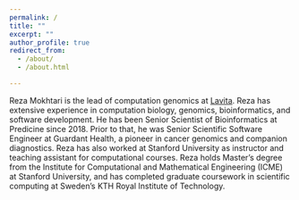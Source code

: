 ```yaml
---
permalink: / 
title: ""
excerpt: ""
author_profile: true
redirect_from:
  - /about/
  - /about.html

---
```

Reza Mokhtari is the lead of computation genomics at [Lavita](https://www.lavita.ai/). Reza has extensive experience in computation biology, genomics, bioinformatics, and software development. He has been Senior Scientist of Bioinformatics at Predicine since 2018. Prior to that, he was Senior Scientific Software Engineer at Guardant Health, a pioneer in cancer genomics and companion diagnostics. Reza has also worked at Stanford University as instructor and teaching assistant for computational courses. Reza holds Master’s degree from the Institute for Computational and Mathematical Engineering (ICME) at Stanford University, and has completed graduate coursework in scientific computing at Sweden’s KTH Royal Institute of Technology.
